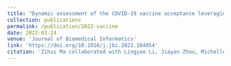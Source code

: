 ```yaml
---
title: "Dynamic assessment of the COVID-19 vaccine acceptance leveraging social media data"
collection: publications
permalink: /publication/2022-vaccine
date: 2022-03-24
venue: 'Journal of Biomedical Informatics'
link: 'https://doi.org/10.1016/j.jbi.2022.104054'
citation: 'Zihui Ma collaborated with Lingyao Li, Jiayan Zhou, Michelle T. Bensi, Molly A. Hall, and Gregory B. Baecher. 2020. &quot;Dynamic assessment of the COVID-19 vaccine acceptance leveraging social media data.&quot; <i>Journal of Biomedical Informatics</i> 129, 104054. https://doi.org/10.1016/j.jbi.2022.104054'
---
```

